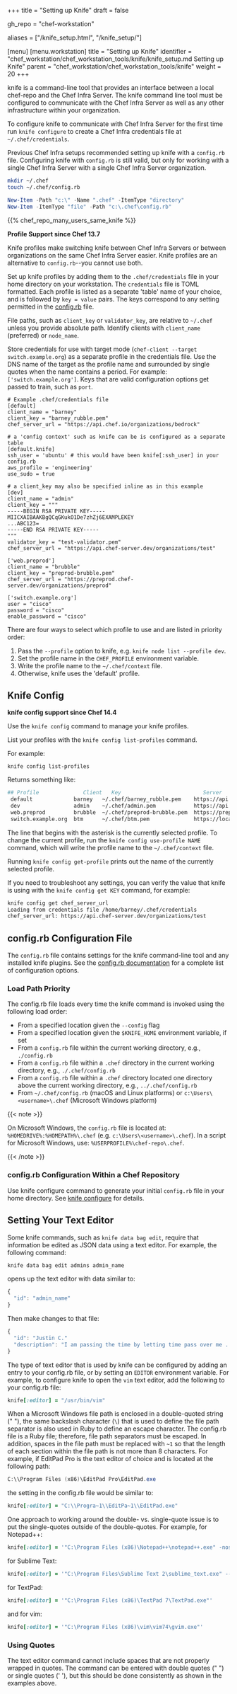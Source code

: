 +++
title = "Setting up Knife"
draft = false

gh_repo = "chef-workstation"

aliases = ["/knife_setup.html", "/knife_setup/"]

[menu]
  [menu.workstation]
    title = "Setting up Knife"
    identifier = "chef_workstation/chef_workstation_tools/knife/knife_setup.md Setting up Knife"
    parent = "chef_workstation/chef_workstation_tools/knife"
    weight = 20
+++

knife is a command-line tool that provides an interface between a local chef-repo and the Chef Infra Server. The knife command line tool must be configured to communicate with the Chef Infra Server as well as any other infrastructure within your organization.

To configure knife to communicate with Chef Infra Server for the first time run `knife configure` to create a Chef Infra credentials file at `~/.chef/credentials`.

Previous Chef Infra setups recommended setting up knife with a `config.rb` file. Configuring knife with `config.rb` is still valid, but only for working with a single Chef Infra Server with a single Chef Infra Server organization.

```bash
mkdir ~/.chef
touch ~/.chef/config.rb
```

```powershell
New-Item -Path "c:\" -Name ".chef" -ItemType "directory"
New-Item -ItemType "file" -Path "c:\.chef\config.rb"
```

{{% chef_repo_many_users_same_knife %}}

**Profile Support since Chef 13.7**

Knife profiles make switching knife between Chef Infra Servers or between organizations on the same Chef Infra Server easier. Knife profiles are an alternative to `config.rb`--you cannot use both.

Set up knife profiles by adding them to the `.chef/credentials` file in your home directory on your workstation. The `credentials` file is TOML formatted. Each profile is listed as a separate 'table' name of your choice, and is followed by `key = value` pairs. The keys correspond to any setting permitted in the [config.rb](/workstation/config_rb/) file.

File paths, such as `client_key` or `validator_key`, are relative to `~/.chef` unless you provide absolute path. Identify clients with `client_name` (preferred) or `node_name`.

Store credentials for use with target mode (`chef-client --target switch.example.org`) as a separate profile in the credentials file. Use the DNS name of the target as the profile name and surrounded by single
quotes when the name contains a period. For example:
`['switch.example.org']`. Keys that are valid configuration options get passed to train, such as `port`.

``` none
# Example .chef/credentials file
[default]
client_name = "barney"
client_key = "barney_rubble.pem"
chef_server_url = "https://api.chef.io/organizations/bedrock"

# a 'config context' such as knife can be is configured as a separate table
[default.knife]
ssh_user = 'ubuntu' # this would have been knife[:ssh_user] in your config.rb
aws_profile = 'engineering'
use_sudo = true

# a client_key may also be specified inline as in this example
[dev]
client_name = "admin"
client_key = """
-----BEGIN RSA PRIVATE KEY-----
MIICXAIBAAKBgQCqGKukO1De7zhZj6EXAMPLEKEY
...ABC123=
-----END RSA PRIVATE KEY-----
"""
validator_key = "test-validator.pem"
chef_server_url = "https://api.chef-server.dev/organizations/test"

['web.preprod']
client_name = "brubble"
client_key = "preprod-brubble.pem"
chef_server_url = "https://preprod.chef-server.dev/organizations/preprod"

['switch.example.org']
user = "cisco"
password = "cisco"
enable_password = "cisco"
```

There are four ways to select which profile to use and are listed in
priority order:

1. Pass the `--profile` option to knife, e.g. `knife node list --profile dev`.
2. Set the profile name in the `CHEF_PROFILE` environment variable.
3. Write the profile name to the `~/.chef/context` file.
4. Otherwise, knife uses the 'default' profile.

## Knife Config

**knife config support since Chef 14.4**

Use the `knife config` command to manage your knife profiles.

List your profiles with the `knife config list-profiles` command.

For example:

```
knife config list-profiles
```

Returns something like:

``` bash
## Profile              Client   Key                          Server
 default             barney   ~/.chef/barney_rubble.pem    https://api.chef.io/organizations/bedrock
 dev                 admin    ~/.chef/admin.pem            https://api.chef-server.dev/organizations/test
 web.preprod         brubble  ~/.chef/preprod-brubble.pem  https://preprod.chef-server.dev/organizations/preprod
 switch.example.org  btm      ~/.chef/btm.pem              https://localhost:443
```

The line that begins with the asterisk is the currently selected profile. To change the current profile, run the `knife config use-profile NAME` command, which will write the profile name to the `~/.chef/context` file.

Running `knife config get-profile` prints out the name of the currently selected profile.

If you need to troubleshoot any settings, you can verify the value that knife is using with the `knife config get KEY` command, for example:

``` bash
knife config get chef_server_url
Loading from credentials file /home/barney/.chef/credentials
chef_server_url: https://api.chef-server.dev/organizations/test
```

## config.rb Configuration File

The `config.rb`  file contains settings for the knife command-line tool and any
installed knife plugins.
See the [config.rb documentation](/workstation/config_rb/) for a complete list of configuration options.

### Load Path Priority

The config.rb file loads every time the knife command is invoked using the following load order:

- From a specified location given the `--config` flag
- From a specified location given the `$KNIFE_HOME` environment variable, if set
- From a `config.rb` file within the current working directory, e.g., `./config.rb`
- From a `config.rb` file within a `.chef` directory in the current working directory, e.g., `./.chef/config.rb`
- From a `config.rb` file within a `.chef` directory located one directory above the current working directory, e.g., `../.chef/config.rb`
- From `~/.chef/config.rb` (macOS and Linux platforms) or `c:\Users\<username>\.chef` (Microsoft Windows platform)

{{< note >}}

On Microsoft Windows, the `config.rb` file is located at: `%HOMEDRIVE%:%HOMEPATH%\.chef` (e.g. `c:\Users\<username>\.chef`).
In a script for Microsoft Windows, use: `%USERPROFILE%\chef-repo\.chef`.

{{< /note >}}

### config.rb Configuration Within a Chef Repository

Use <span class="title-ref">knife configure</span> command to generate your initial `config.rb` file in your home directory.
See [knife configure](/workstation/knife_configure/) for details.

## Setting Your Text Editor

Some knife commands, such as `knife data bag edit`, require that information be edited as JSON data using a text editor. For example, the following command:

``` bash
knife data bag edit admins admin_name
```

opens up the text editor with data similar to:

``` javascript
{
  "id": "admin_name"
}
```

Then make changes to that file:

``` javascript
{
  "id": "Justin C."
  "description": "I am passing the time by letting time pass over me ..."
}
```

The type of text editor that is used by knife can be configured by adding an entry to your config.rb file, or by setting an `EDITOR` environment variable. For example, to configure knife to open the `vim` text editor, add the following to your config.rb file:

``` ruby
knife[:editor] = "/usr/bin/vim"
```

When a Microsoft Windows file path is enclosed in a double-quoted string (" "), the same backslash character (`\`) that is used to define the file path separator is also used in Ruby to define an escape character. The config.rb file is a Ruby file; therefore, file path separators must be escaped. In addition, spaces in the file path must be replaced with `~1` so that the length of each section within the file path is not more than 8 characters. For example, if EditPad Pro is the text editor of choice and is located at the following path:

```powershell
C:\\Program Files (x86)\EditPad Pro\EditPad.exe
```

the setting in the config.rb file would be similar to:

``` ruby
knife[:editor] = "C:\\Progra~1\\EditPa~1\\EditPad.exe"
```

One approach to working around the double- vs. single-quote issue is to
put the single-quotes outside of the double-quotes. For example, for
Notepad++:

``` ruby
knife[:editor] = '"C:\Program Files (x86)\Notepad++\notepad++.exe" -nosession -multiInst'
```

for Sublime Text:

``` ruby
knife[:editor] = '"C:\Program Files\Sublime Text 2\sublime_text.exe" --wait'
```

for TextPad:

``` ruby
knife[:editor] = '"C:\Program Files (x86)\TextPad 7\TextPad.exe"'
```

and for vim:

``` ruby
knife[:editor] = '"C:\Program Files (x86)\vim\vim74\gvim.exe"'
```

### Using Quotes
 The text editor command cannot include spaces that are not properly wrapped in quotes. The command can be entered with double quotes (" ") or single quotes (' '), but this should be done consistently as shown in the examples above.
